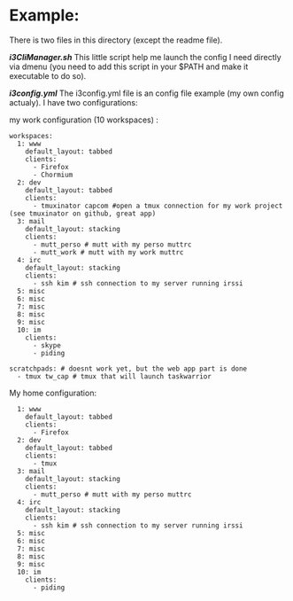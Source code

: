 Example:
=======
There is two files in this directory (except the readme file).

***i3CliManager.sh***
This little script help me launch the config I need directly via dmenu (you need to add this script in your $PATH and make it executable to do so).

***i3config.yml***
The i3config.yml file is an config file example (my own config actualy).
I have two configurations:

my work configuration (10 workspaces) :
```
workspaces:
  1: www
    default_layout: tabbed
    clients:
      - Firefox
      - Chormium
  2: dev
    default_layout: tabbed
    clients:
      - tmuxinator capcom #open a tmux connection for my work project (see tmuxinator on github, great app)
  3: mail
    default_layout: stacking
    clients:
      - mutt_perso # mutt with my perso muttrc
      - mutt_work # mutt with my work muttrc
  4: irc
    default_layout: stacking
    clients:
      - ssh kim # ssh connection to my server running irssi
  5: misc
  6: misc
  7: misc
  8: misc
  9: misc
  10: im
    clients:
      - skype
      - piding

scratchpads: # doesnt work yet, but the web app part is done
  - tmux tw_cap # tmux that will launch taskwarrior
```

My home configuration:
```
  1: www
    default_layout: tabbed
    clients:
      - Firefox
  2: dev
    default_layout: tabbed
    clients:
      - tmux
  3: mail
    default_layout: stacking
    clients:
      - mutt_perso # mutt with my perso muttrc
  4: irc
    default_layout: stacking
    clients:
      - ssh kim # ssh connection to my server running irssi
  5: misc
  6: misc
  7: misc
  8: misc
  9: misc
  10: im
    clients:
      - piding
```
